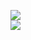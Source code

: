 [![](https://img.shields.io/badge/Made%20With-Github%20Spray-lightgrey.svg?style=for-the-badge&logo=github)](https://github.com/Annihil/github-spray#7227)  
[![](https://i.imgur.com/2DrTn0Z.gif)](https://github.com/Annihil/github-spray)